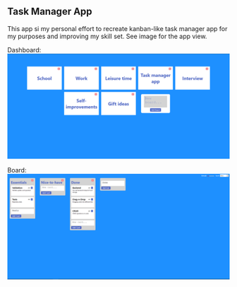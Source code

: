 ## Task Manager App
This app si my personal effort to recreate kanban-like task manager app for my purposes and improving my skill set. See image for the app view.

Dashboard:
<img
    src="screenshots/dashboard.png"
    raw=true
    alt="Dashboard"
/>

Board:
<img
    src="screenshots/board.png"
    raw=true
    alt="Dashboard"
/>